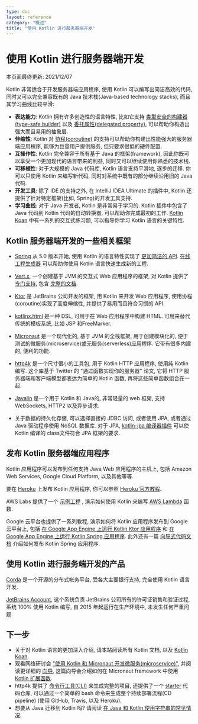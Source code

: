 ```yaml
---
type: doc
layout: reference
category: "概述"
title: "使用 Kotlin 进行服务器端开发"
---
```


# 使用 Kotlin 进行服务器端开发

本页面最终更新: 2021/12/07

Kotlin 非常适合于开发服务器端应用程序, 使用 Kotlin 可以编写出简洁高效的代码, 同时又可以完全兼容既有的 Java 技术栈(Java-based technology stacks), 而且其学习曲线比较平滑:

* **表达能力**: Kotlin 拥有许多创造性的语言特性, 比如它支持 [类型安全的构建器(type-safe builder)](type-safe-builders.html)
 以及 [委托属性(delegated property)](delegated-properties.html), 可以帮助你构造出强大而且易用的抽象层.
* **伸缩性**: Kotlin 对 [协程(coroutine)](coroutines-overview.html) 的支持可以帮助你构建出性能强大的服务器端应用程序, 能够为巨量用户提供服务, 但只要求很低的硬件配置.
* **互操作性**: Kotlin 完全兼容于所有基于 Java 的框架(framework), 因此你既可以享受一个更加现代的语言带来的利益, 同时又可以继续使用你熟悉的技术栈.
* **可移植性**: 对于大规模的 Java 代码库, Kotlin 语言支持平滑地, 逐步的迁移. 你可以只使用 Kotlin 来编写新代码, 同时对系统中既有的部分继续沿用旧的 Java 代码.
* **开发工具**: 除了 IDE 的支持之外, 在 IntelliJ IDEA Ultimate 的插件中, Kotlin 还提供了针对特定框架(比如, Spring)的开发工具支持.
* **学习曲线**: 对于 Java 开发者, Kotlin 是非常易于学习的. Kotlin 插件中包含了 Java 代码到 Kotlin 代码的自动转换器, 可以帮助你完成最初的工作.
[Kotlin Koan](koans.html) 中有一系列的交互式练习题, 可以指导你学习 Kotlin 语言的关键特性.

## Kotlin 服务器端开发的一些相关框架

 * [Spring](https://spring.io) 从 5.0 版本开始,
  使用 Kotlin 的语言特性实现了 [更加简洁的 API](https://spring.io/blog/2017/01/04/introducing-kotlin-support-in-spring-framework-5-0).
  [在线工程生成器](https://start.spring.io/#!language=kotlin) 可以帮助你使用 Kotlin 语言快速生成新的工程.

 * [Vert.x](https://vertx.io), 一个创建基于 JVM 的交互式 Web 应用程序的框架,
  对 Kotlin 提供了 [专门支持](https://github.com/vert-x3/vertx-lang-kotlin),
  包含 [完整的文档](https://vertx.io/docs/vertx-core/kotlin/).

 * [Ktor](https://github.com/kotlin/ktor) 是 JetBrains 公司开发的框架,
  用 Kotlin 来开发 Web 应用程序, 使用协程(coroutine)实现了高度伸缩性, 并提供了易用而且符合习惯的 API.

 * [kotlinx.html](https://github.com/kotlin/kotlinx.html) 是一种 DSL, 可用于在 Web 应用程序中构建 HTML.
  可用来替代传统的模板系统, 比如 JSP 和FreeMarker.

 * [Micronaut](https://micronaut.io/) 是一个现代化的, 基于 JVM 的全栈框架, 用于创建模块化的,
  便于测试的微服务(microservice)或无服务(serverless)应用程序.
  它带有很多内建的, 便利的功能.

 * [http4k](https://http4k.org/) 是一个尺寸很小的工具包, 用于 Kotlin HTTP 应用程序, 使用纯 Kotlin 编写.
  这个库基于 Twitter 的 "通过函数实现你的服务器" 论文, 它将 HTTP 服务器端和客户端模型都表达为简单的 Kotlin 函数, 再将这些简单函数组合在一起.

 * [Javalin](https://javalin.io) 是一个用于 Kotlin 和 Java的, 非常轻量的 web 框架,
  支持 WebSockets, HTTP2 以及异步请求.

 * 关于数据的持久化存储, 可以选择直接的 JDBC 访问, 或者使用 JPA, 或者通过 Java 驱动程序使用 NoSQL 数据库.
  对于 JPA, [kotlin-jpa 编译器插件](no-arg-plugin.html#jpa-support) 可以使 Kotlin 编译的 class文件符合 JPA 框架的要求.

## 发布 Kotlin 服务器端应用程序

Kotlin 应用程序可以发布到任何支持 Java Web 应用程序的主机上, 包括 Amazon Web Services, Google Cloud Platform, 以及其他等等.

要在 [Heroku](https://www.heroku.com) 上发布 Kotlin 应用程序, 你可以参照 [Heroku 官方教程](https://devcenter.heroku.com/articles/getting-started-with-kotlin).

AWS Labs 提供了一个 [示例工程](https://github.com/awslabs/serverless-photo-recognition) , 演示如何使用 Kotlin 来编写 [AWS Lambda](https://aws.amazon.com/lambda/) 函数.

Google 云平台也提供了一系列教程, 演示如何将 Kotlin 应用程序发布到 Google 云平台上, 包括 [在 Google App Engine 上运行 Kotlin Ktor 应用程序](https://cloud.google.com/community/tutorials/kotlin-ktor-app-engine-java8) 和 [在 Google App Engine 上运行 Kotlin Spring 应用程序](https://cloud.google.com/community/tutorials/kotlin-springboot-app-engine-java8).
此外还有一篇 [向导式代码文档](https://codelabs.developers.google.com/codelabs/cloud-spring-cloud-gcp-kotlin) 介绍如何发布 Kotlin Spring 应用程序.

## 使用 Kotlin 进行服务端开发的产品

[Corda](https://www.corda.net/) 是一个开源的分布式帐务平台, 受各大主要银行支持, 完全使用 Kotlin 语言开发.

[JetBrains Account](https://account.jetbrains.com/), 这个系统负责 JetBrains 公司所有的许可证销售和验证过程, 系统 100% 使用 Kotlin 编写, 自 2015 年起运行在生产环境中, 未发生任何严重问题.

## 下一步

* 关于对 Kotlin 语言的更加深入介绍, 请本站阅读所有 Kotlin 文档, 以及 [Kotlin Koan](koans.html).
* 观看网络研讨会 ["使用 Kotlin 和 Micronaut 开发微服务(microservice)"](https://micronaut.io/2020/12/03/webinar-micronaut-for-microservices-with-kotlin/),
  并阅读更详细的 [向导](https://guides.micronaut.io/latest/micronaut-kotlin-extension-fns.html),
  这篇向导会介绍如何在 Micronaut framework 中使用 [Kotlin 扩展函数](extensions.html#extension-functions).
* http4k 提供了 [命令行工具(CLI)](https://toolbox.http4k.org) 来生成完整的项目,
还提供了一个 [starter](https://start.http4k.org) 代码仓库,
可以通过一个简单的 bash 命令来生成整个持续部署流程(CD pipeline) (使用 GitHub, Travis, 以及 Heroku).
* 想要从 Java 迁移到 Kotlin 吗? 请阅读 [在 Java 和 Kotlin 使用字符串的常见情况](/docs/reference_zh/jvm/java-to-kotlin-idioms-strings.html).
